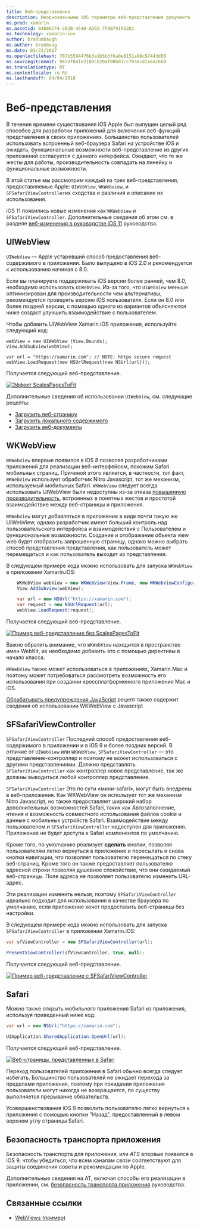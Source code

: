 ```yaml
---
title: Веб-представления
description: Неоднозначными iOS параметры веб-представления документа
ms.prod: xamarin
ms.assetid: 84886CF4-2B2B-4540-AD92-7F0B791952D1
ms.technology: xamarin-ios
author: bradumbaugh
ms.author: brumbaug
ms.date: 03/22/2017
ms.openlocfilehash: 787b5594476b3a1b5b3f6a0e8151a98c97443d00
ms.sourcegitcommit: 945df041e2180cb20af08b83cc703ecd1aedc6b0
ms.translationtype: MT
ms.contentlocale: ru-RU
ms.lasthandoff: 04/04/2018
---
```

# <a name="web-views"></a>Веб-представления

В течение времени существования iOS Apple был выпущен целый ряд способов для разработки приложений для включения веб-функций представления в своих приложениях. Большинство пользователей использовать встроенный веб-браузера Safari на устройстве iOS и ожидать, функциональные возможности веб-представление из других приложений согласуется с данного интерфейса. Ожидают, что те же жесты для работы, производительность совпадать на линейку и функциональные возможности.

В этой статье мы рассмотрим каждый из трех веб-представления, предоставляемые Apple: `UIWebView`, `WKWebview`, и `SFSafariViewController`их сходства и различия и описание их использования. 

iOS 11 появились новые изменения как `WKWebView` и `SFSafariViewController`. Дополнительные сведения об этом см. в разделе [веб-изменения в руководстве iOS 11](~/ios/platform/introduction-to-ios11/web.md) руководства.

## <a name="uiwebview"></a>UIWebView

`UIWebView` — Apple устаревший способ предоставления веб-содержимого в приложении. Было выпущено в iOS 2.0 и рекомендуется к использованию начиная с 8.0.

Если вы планируете поддерживать iOS версии более ранней, чем 8.0, необходимо использовать `UIWebView`. Из-за того, что `UIWebView` меньше оптимизирован для производительности чем альтернативы, рекомендуется проверять версию iOS пользователя. Если он 8.0 или более поздней версии, с помощью одного из вариантов объясняются ниже создаст улучшить взаимодействие с пользователем.
 
Чтобы добавить UIWebView Xamarin.iOS приложения, используйте следующий код:
 
```
webView = new UIWebView (View.Bounds);
View.AddSubview(webView);

var url = "https://xamarin.com"; // NOTE: https secure request
webView.LoadRequest(new NSUrlRequest(new NSUrl(url)));
```

Получается следующий веб-представление.

[![](uiwebview-images/webview.png "Эффект ScalesPagesToFit")](uiwebview-images/webview.png#lightbox)

Дополнительные сведения об использовании `UIWebView`, см. следующие рецепты:


- [Загрузить веб-страницу](https://developer.xamarin.com/recipes/ios/content_controls/web_view/load_a_web_page/)
- [Загрузить локального содержимого](https://developer.xamarin.com/recipes/ios/content_controls/web_view/load_local_content/)
- [Загрузить веб-документы](https://developer.xamarin.com/recipes/ios/content_controls/web_view/load_non-web_documents/)

## <a name="wkwebview"></a>WKWebView

`WKWebView` впервые появился в iOS 8 позволяя разработчиками приложений для реализации веб-интерфейсом, похожим Safari мобильных страниц. Причиной этого является, в частности, тот факт, `WKWebView` использует обработчик Nitro Javascript, тот же механизм, используемый мобильных Safari. `WKWebView` следует всегда использовать UIWebView были недоступны из-за отказа [повышенную производительность](http://blog.initlabs.com/post/100113463211/wkwebview-vs-uiwebview), встроенных в понятных жестов и простотой взаимодействие между веб-страницы и приложения.
  
`WKWebView` могут добавляться в приложение в виде почти такую же UIWebView, однако разработчик имеют больший контроль над пользовательского интерфейса и взаимодействия с Пользователем и функциональные возможности. Создание и отображение объекта view web будет отобразить запрошенную страницу, однако можно выбрать способ представления представления, как пользователь может перемещаться и как пользователь выходит из представления.  

В следующем примере кода можно использовать для запуска `WKWebView` в приложении Xamarin.iOS:

```csharp
    WKWebView webView = new WKWebView(View.Frame, new WKWebViewConfiguration());
    View.AddSubview(webView);

    var url = new NSUrl("https://xamarin.com");
    var request = new NSUrlRequest(url);
    webView.LoadRequest(request);
```

Получается следующий веб-представление.

[![](uiwebview-images/wkwebview.png "Пример веб-представление без ScalesPagesToFit")](uiwebview-images/wkwebview.png#lightbox)

Важно обратить внимание, что `WKWebView` находится в пространстве имен WebKit, их необходимо добавить это с помощью директивы в начало класса.

`WKWebView` также может использоваться в приложениях, Xamarin.Mac и поэтому может потребоваться рассмотреть возможность его использования при создании кроссплатформенного приложения Mac и iOS.

[Обрабатывать предупреждения JavaScript](https://developer.xamarin.com/recipes/ios/content_controls/web_view/handle_javascript_alerts/) рецепт также содержит сведения об использовании WKWebView с Javascript

<a name="safariviewcontroller" />

## <a name="sfsafariviewcontroller"></a>SFSafariViewController
 
 `SFSafariViewController` Последний способ предоставления веб-содержимого в приложении и в iOS 9 и более поздних версий. В отличие от `UIWebView` или `WKWebView`, `SFSafariViewController` — это представление-контроллер и поэтому не может использоваться с другими представлениями. Должно представлять `SFSafariViewController` как контроллер новое представление, так же должны выводиться любой контроллер представление.
 
 `SFSafariViewController` Это по сути «мини-safari», могут быть внедрены в веб-приложения. Как WKWebView он использует тот же механизм Nitro Javascript, но также предоставляет широкий набор дополнительных возможностей Safari, таких как Автозаполнение, чтения и возможность совместного использования файлов cookie и данные с мобильных устройств Safari. Взаимодействие между пользователем и `SFSafariViewController` недоступен для приложения. Приложение не будет доступа к Safari компонентов по умолчанию.
 
Кроме того, по умолчанию реализует **сделать** кнопки, позволяя пользователям легко вернуться в приложение и пересылать и снова кнопки навигации, что позволяет пользователю перемещаться по стеку веб-страниц. Кроме того он также предоставляет пользователю адресной строки позволяя душевное спокойствие, что они ожидаемый веб-страницы. Поле адреса не позволяет пользователю изменить URL-адрес. 

Эти реализации изменить нельзя, поэтому `SFSafariViewController` идеально подходит для использования в качестве браузера по умолчанию, если приложение хочет предоставить веб-страницы без настройки.

В следующем примере кода можно использовать для запуска `SFSafariViewController` в приложении Xamarin.iOS:

```csharp
var sfViewController = new SFSafariViewController(url);

PresentViewController(sfViewController, true, null);
```

Получается следующий веб-представление.

[![](uiwebview-images/sfsafariviewcontroller.png "Пример веб-представление с SFSafariViewController")](uiwebview-images/sfsafariviewcontroller.png#lightbox)

## <a name="safari"></a>Safari

Можно также открыть мобильного приложения Safari из приложения, используя приведенный ниже код:

```csharp
var url = new NSUrl("https://xamarin.com");

UIApplication.SharedApplication.OpenUrl(url);

```

Получается следующий веб-представление.

[![](uiwebview-images/safari.png "Веб-страницы, представленных в Safari")](uiwebview-images/safari.png#lightbox)

Переход пользователей приложения в Safari обычно всегда следует избегать. Большинство пользователей не ожидает перехода за пределами приложения, поэтому при покидании приложения пользователи могут никогда не возвращается, по существу выполняется прерывание обязательств.

Усовершенствования iOS 9 позволить пользователю легко вернуться к приложения с помощью кнопки "Назад", предоставленный в левом верхнем углу страницы Safari.

## <a name="app-transport-security"></a>Безопасность транспорта приложения

Безопасность транспорта для приложения, или *ATS* впервые появился в iOS 9, чтобы убедиться, что всем каналам связи соответствуют для защиты соединения советы и рекомендации по Apple.

Дополнительные сведения на AT, включая способы его реализации в приложении, см. [безопасность транспорта приложения](~/ios/app-fundamentals/ats.md) руководства.

## <a name="related-links"></a>Связанные ссылки

- [WebViews (пример)](https://developer.xamarin.com/samples/monotouch/WebView/)
